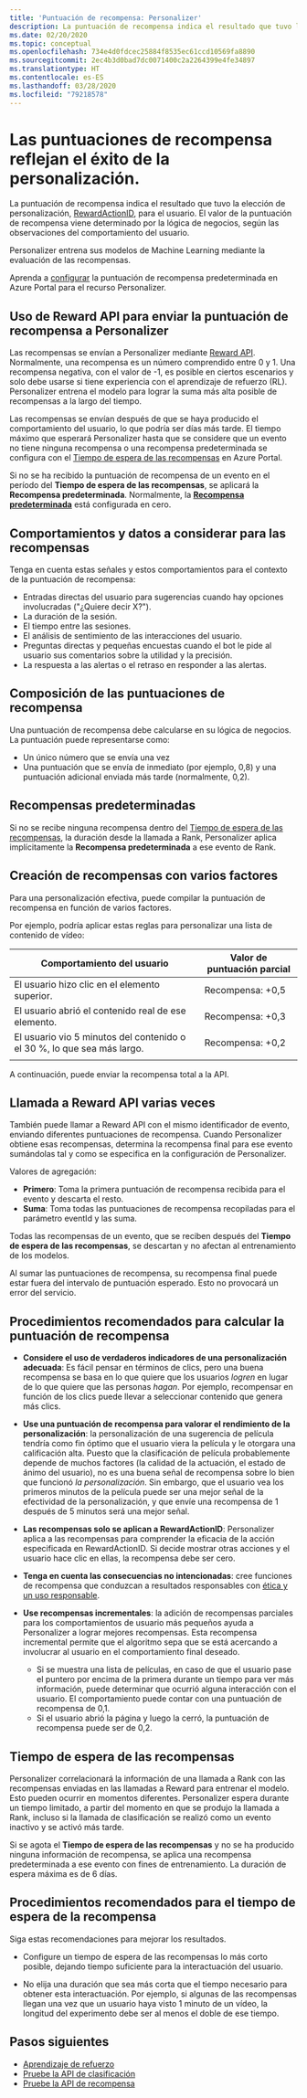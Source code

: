 ```yaml
---
title: 'Puntuación de recompensa: Personalizer'
description: La puntuación de recompensa indica el resultado que tuvo la elección de personalización, RewardActionID, para el usuario. El valor de la puntuación de recompensa viene determinado por la lógica de negocios, según las observaciones del comportamiento del usuario. Personalizer entrena sus modelos de Machine Learning mediante la evaluación de las recompensas.
ms.date: 02/20/2020
ms.topic: conceptual
ms.openlocfilehash: 734e4d0fdcec25884f8535ec61ccd10569fa8890
ms.sourcegitcommit: 2ec4b3d0bad7dc0071400c2a2264399e4fe34897
ms.translationtype: HT
ms.contentlocale: es-ES
ms.lasthandoff: 03/28/2020
ms.locfileid: "79218578"
---
```

# <a name="reward-scores-indicate-success-of-personalization"></a>Las puntuaciones de recompensa reflejan el éxito de la personalización.

La puntuación de recompensa indica el resultado que tuvo la elección de personalización, [RewardActionID](https://docs.microsoft.com/rest/api/cognitiveservices/personalizer/rank/rank#response), para el usuario. El valor de la puntuación de recompensa viene determinado por la lógica de negocios, según las observaciones del comportamiento del usuario.

Personalizer entrena sus modelos de Machine Learning mediante la evaluación de las recompensas.

Aprenda a [configurar](how-to-settings.md#configure-rewards-for-the-feedback-loop) la puntuación de recompensa predeterminada en Azure Portal para el recurso Personalizer.

## <a name="use-reward-api-to-send-reward-score-to-personalizer"></a>Uso de Reward API para enviar la puntuación de recompensa a Personalizer

Las recompensas se envían a Personalizer mediante [Reward API](https://docs.microsoft.com/rest/api/cognitiveservices/personalizer/events/reward). Normalmente, una recompensa es un número comprendido entre 0 y 1. Una recompensa negativa, con el valor de -1, es posible en ciertos escenarios y solo debe usarse si tiene experiencia con el aprendizaje de refuerzo (RL). Personalizer entrena el modelo para lograr la suma más alta posible de recompensas a la largo del tiempo.

Las recompensas se envían después de que se haya producido el comportamiento del usuario, lo que podría ser días más tarde. El tiempo máximo que esperará Personalizer hasta que se considere que un evento no tiene ninguna recompensa o una recompensa predeterminada se configura con el [Tiempo de espera de las recompensas](#reward-wait-time) en Azure Portal.

Si no se ha recibido la puntuación de recompensa de un evento en el período del **Tiempo de espera de las recompensas**, se aplicará la **Recompensa predeterminada**. Normalmente, la **[Recompensa predeterminada](how-to-settings.md#configure-reward-settings-for-the-feedback-loop-based-on-use-case)** está configurada en cero.


## <a name="behaviors-and-data-to-consider-for-rewards"></a>Comportamientos y datos a considerar para las recompensas

Tenga en cuenta estas señales y estos comportamientos para el contexto de la puntuación de recompensa:

* Entradas directas del usuario para sugerencias cuando hay opciones involucradas ("¿Quiere decir X?").
* La duración de la sesión.
* El tiempo entre las sesiones.
* El análisis de sentimiento de las interacciones del usuario.
* Preguntas directas y pequeñas encuestas cuando el bot le pide al usuario sus comentarios sobre la utilidad y la precisión.
* La respuesta a las alertas o el retraso en responder a las alertas.

## <a name="composing-reward-scores"></a>Composición de las puntuaciones de recompensa

Una puntuación de recompensa debe calcularse en su lógica de negocios. La puntuación puede representarse como:

* Un único número que se envía una vez
* Una puntuación que se envía de inmediato (por ejemplo, 0,8) y una puntuación adicional enviada más tarde (normalmente, 0,2).

## <a name="default-rewards"></a>Recompensas predeterminadas

Si no se recibe ninguna recompensa dentro del [Tiempo de espera de las recompensas](#reward-wait-time), la duración desde la llamada a Rank, Personalizer aplica implícitamente la **Recompensa predeterminada** a ese evento de Rank.

## <a name="building-up-rewards-with-multiple-factors"></a>Creación de recompensas con varios factores

Para una personalización efectiva, puede compilar la puntuación de recompensa en función de varios factores.

Por ejemplo, podría aplicar estas reglas para personalizar una lista de contenido de vídeo:

|Comportamiento del usuario|Valor de puntuación parcial|
|--|--|
|El usuario hizo clic en el elemento superior.|Recompensa: +0,5|
|El usuario abrió el contenido real de ese elemento.|Recompensa: +0,3|
|El usuario vio 5 minutos del contenido o el 30 %, lo que sea más largo.|Recompensa: +0,2|
|||

A continuación, puede enviar la recompensa total a la API.

## <a name="calling-the-reward-api-multiple-times"></a>Llamada a Reward API varias veces

También puede llamar a Reward API con el mismo identificador de evento, enviando diferentes puntuaciones de recompensa. Cuando Personalizer obtiene esas recompensas, determina la recompensa final para ese evento sumándolas tal y como se especifica en la configuración de Personalizer.

Valores de agregación:

*  **Primero**: Toma la primera puntuación de recompensa recibida para el evento y descarta el resto.
* **Suma**: Toma todas las puntuaciones de recompensa recopiladas para el parámetro eventId y las suma.

Todas las recompensas de un evento, que se reciben después del **Tiempo de espera de las recompensas**, se descartan y no afectan al entrenamiento de los modelos.

Al sumar las puntuaciones de recompensa, su recompensa final puede estar fuera del intervalo de puntuación esperado. Esto no provocará un error del servicio.

## <a name="best-practices-for-calculating-reward-score"></a>Procedimientos recomendados para calcular la puntuación de recompensa

* **Considere el uso de verdaderos indicadores de una personalización adecuada**: Es fácil pensar en términos de clics, pero una buena recompensa se basa en lo que quiere que los usuarios *logren* en lugar de lo que quiere que las personas *hagan*.  Por ejemplo, recompensar en función de los clics puede llevar a seleccionar contenido que genera más clics.

* **Use una puntuación de recompensa para valorar el rendimiento de la personalización**: la personalización de una sugerencia de película tendría como fin óptimo que el usuario viera la película y le otorgara una calificación alta. Puesto que la clasificación de película probablemente depende de muchos factores (la calidad de la actuación, el estado de ánimo del usuario), no es una buena señal de recompensa sobre lo bien que funcionó *la personalización*. Sin embargo, que el usuario vea los primeros minutos de la película puede ser una mejor señal de la efectividad de la personalización, y que envíe una recompensa de 1 después de 5 minutos será una mejor señal.

* **Las recompensas solo se aplican a RewardActionID**: Personalizer aplica a las recompensas para comprender la eficacia de la acción especificada en RewardActionID. Si decide mostrar otras acciones y el usuario hace clic en ellas, la recompensa debe ser cero.

* **Tenga en cuenta las consecuencias no intencionadas**: cree funciones de recompensa que conduzcan a resultados responsables con [ética y un uso responsable](ethics-responsible-use.md).

* **Use recompensas incrementales**: la adición de recompensas parciales para los comportamientos de usuario más pequeños ayuda a Personalizer a lograr mejores recompensas. Esta recompensa incremental permite que el algoritmo sepa que se está acercando a involucrar al usuario en el comportamiento final deseado.
    * Si se muestra una lista de películas, en caso de que el usuario pase el puntero por encima de la primera durante un tiempo para ver más información, puede determinar que ocurrió alguna interacción con el usuario. El comportamiento puede contar con una puntuación de recompensa de 0,1.
    * Si el usuario abrió la página y luego la cerró, la puntuación de recompensa puede ser de 0,2.

## <a name="reward-wait-time"></a>Tiempo de espera de las recompensas

Personalizer correlacionará la información de una llamada a Rank con las recompensas enviadas en las llamadas a Reward para entrenar el modelo. Esto pueden ocurrir en momentos diferentes. Personalizer espera durante un tiempo limitado, a partir del momento en que se produjo la llamada a Rank, incluso si la llamada de clasificación se realizó como un evento inactivo y se activó más tarde.

Si se agota el **Tiempo de espera de las recompensas** y no se ha producido ninguna información de recompensa, se aplica una recompensa predeterminada a ese evento con fines de entrenamiento. La duración de espera máxima es de 6 días.

## <a name="best-practices-for-reward-wait-time"></a>Procedimientos recomendados para el tiempo de espera de la recompensa

Siga estas recomendaciones para mejorar los resultados.

* Configure un tiempo de espera de las recompensas lo más corto posible, dejando tiempo suficiente para la interactuación del usuario.

* No elija una duración que sea más corta que el tiempo necesario para obtener esta interactuación. Por ejemplo, si algunas de las recompensas llegan una vez que un usuario haya visto 1 minuto de un vídeo, la longitud del experimento debe ser al menos el doble de ese tiempo.

## <a name="next-steps"></a>Pasos siguientes

* [Aprendizaje de refuerzo](concepts-reinforcement-learning.md)
* [Pruebe la API de clasificación](https://westus2.dev.cognitive.microsoft.com/docs/services/personalizer-api/operations/Rank/console)
* [Pruebe la API de recompensa](https://westus2.dev.cognitive.microsoft.com/docs/services/personalizer-api/operations/Reward)
